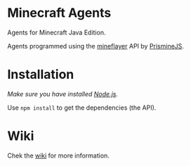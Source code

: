 # Minecraft Agents
Agents for Minecraft Java Edition.

Agents programmed using the [mineflayer](https://github.com/PrismarineJS/mineflayer) API by [PrismineJS](https://github.com/PrismarineJS).

# Installation

_Make sure you have installed [Node.js](https://nodejs.org/en/)._

Use `npm install` to get the dependencies (the API).

# Wiki
Chek the [wiki](https://github.com/Maglo22/minecraft_agents/wiki) for more information.
